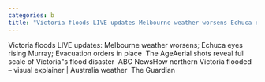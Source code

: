 ```yaml
---
categories: b
title: "Victoria floods LIVE updates Melbourne weather worsens Echuca eyes rising Murray Evacuation orders in place  The Age"
---
```

Victoria floods LIVE updates: Melbourne weather worsens; Echuca eyes rising Murray; Evacuation orders in place&nbsp;&nbsp;The AgeAerial shots reveal full scale of Victoria"s flood disaster&nbsp;&nbsp;ABC NewsHow northern Victoria flooded – visual explainer | Australia weather&nbsp;&nbsp;The Guardian